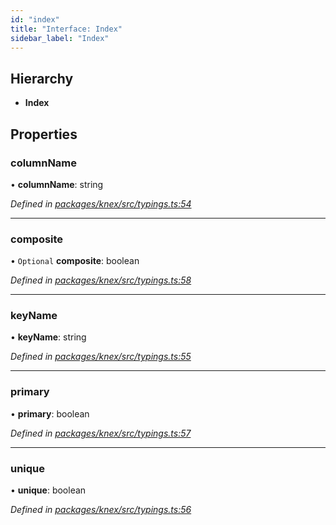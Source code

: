 ```yaml
---
id: "index"
title: "Interface: Index"
sidebar_label: "Index"
---
```


## Hierarchy

* **Index**

## Properties

### columnName

•  **columnName**: string

*Defined in [packages/knex/src/typings.ts:54](https://github.com/mikro-orm/mikro-orm/blob/4249b052e/packages/knex/src/typings.ts#L54)*

___

### composite

• `Optional` **composite**: boolean

*Defined in [packages/knex/src/typings.ts:58](https://github.com/mikro-orm/mikro-orm/blob/4249b052e/packages/knex/src/typings.ts#L58)*

___

### keyName

•  **keyName**: string

*Defined in [packages/knex/src/typings.ts:55](https://github.com/mikro-orm/mikro-orm/blob/4249b052e/packages/knex/src/typings.ts#L55)*

___

### primary

•  **primary**: boolean

*Defined in [packages/knex/src/typings.ts:57](https://github.com/mikro-orm/mikro-orm/blob/4249b052e/packages/knex/src/typings.ts#L57)*

___

### unique

•  **unique**: boolean

*Defined in [packages/knex/src/typings.ts:56](https://github.com/mikro-orm/mikro-orm/blob/4249b052e/packages/knex/src/typings.ts#L56)*

